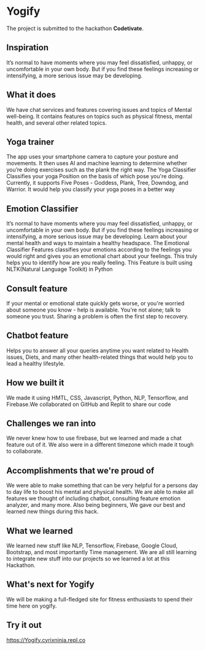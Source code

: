 # Yogify
The project is submitted to the hackathon **Codetivate**.

## Inspiration
It’s normal to have moments where you may feel dissatisfied, unhappy, or uncomfortable in your own body. But if you find these feelings increasing or intensifying, a more serious issue may be developing.

## What it does
We have chat services and features covering issues and topics of Mental well-being. It contains features on topics such as physical fitness, mental health, and several other related topics.

## Yoga trainer
The app uses your smartphone camera to capture your posture and movements. It then uses AI and machine learning to determine whether you’re doing exercises such as the plank the right way. The Yoga Classifier Classifies your yoga Position on the basis of which pose you're doing. Currently, it supports Five Poses - Goddess, Plank, Tree, Downdog, and Warrior. It would help you classify your yoga poses in a better way

## Emotion Classifier
It’s normal to have moments where you may feel dissatisfied, unhappy, or uncomfortable in your own body. But if you find these feelings increasing or intensifying, a more serious issue may be developing.
Learn about your mental health and ways to maintain a healthy headspace. The Emotional Classifier Features classifies your emotions according to the feelings you would right and gives you an emotional chart about your feelings. This truly helps you to identify how are you really feeling. This Feature is built using NLTK(Natural Language Toolkit) in Python

## Consult feature 
If your mental or emotional state quickly gets worse, or you're worried about someone you know - help is available. You're not alone; talk to someone you trust. Sharing a problem is often the first step to recovery.

## Chatbot feature
Helps you to answer all your queries anytime you want related to Health issues, Diets, and many other health-related things that would help you to lead a healthy lifestyle.

## How we built it
We made it using HMTL, CSS, Javascript, Python, NLP, Tensorflow, and Firebase.We collaborated on GitHub and Replit to share our code

## Challenges we ran into
We never knew how to use firebase, but we learned and made a chat feature out of it. We also were in a different timezone which made it tough to collaborate.

## Accomplishments that we're proud of
We were able to make something that can be very helpful for a persons day to day life to boost his mental and physical health. We are able to make all features we thought of including chatbot, consulting feature emotion analyzer, and many more. Also being beginners, We gave our best and learned new things during this hack.

## What we learned
We learned new stuff like  NLP, Tensorflow, Firebase, Google Cloud, Bootstrap, and most importantly Time management. We are all still learning to integrate new stuff into our projects so we learned a lot at this Hackathon.

## What's next for Yogify
We will be making a full-fledged site for fitness enthusiasts to spend their time here on yogify.

## Try it out
https://Yogify.cyrixninja.repl.co

